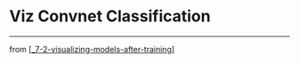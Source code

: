 # Viz Convnet Classification

---
from [[_7-2-visualizing-models-after-training]]

[//begin]: # "Autogenerated link references for markdown compatibility"
[_7-2-visualizing-models-after-training]: _7-2-visualizing-models-after-training.md "Viz Models After Training"
[//end]: # "Autogenerated link references"